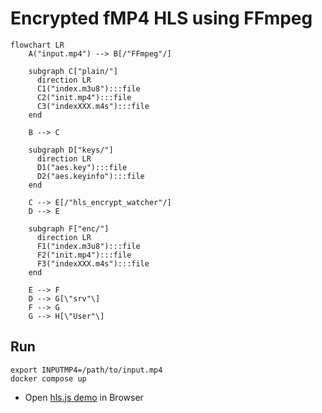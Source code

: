 # Encrypted fMP4 HLS using FFmpeg

```mermaid
flowchart LR
    A("input.mp4") --> B[/"FFmpeg"/]

    subgraph C["plain/"]
      direction LR
      C1("index.m3u8"):::file
      C2("init.mp4"):::file
      C3("indexXXX.m4s"):::file
    end

    B --> C

    subgraph D["keys/"]
      direction LR
      D1("aes.key"):::file
      D2("aes.keyinfo"):::file
    end

    C --> E[/"hls_encrypt_watcher"/]
    D --> E

    subgraph F["enc/"]
      direction LR
      F1("index.m3u8"):::file
      F2("init.mp4"):::file
      F3("indexXXX.m4s"):::file
    end

    E --> F
    D --> G[\"srv"\]
    F --> G
    G --> H[\"User"\]
```

## Run

```
export INPUTMP4=/path/to/input.mp4
docker compose up
```

- Open [hls.js demo](https://hlsjs.video-dev.org/demo/?src=http%3A%2F%2Flocalhost%3A8003%2Findex.m3u8&demoConfig=eyJlbmFibGVTdHJlYW1pbmciOnRydWUsImF1dG9SZWNvdmVyRXJyb3IiOnRydWUsInN0b3BPblN0YWxsIjpmYWxzZSwiZHVtcGZNUDQiOmZhbHNlLCJsZXZlbENhcHBpbmciOi0xLCJsaW1pdE1ldHJpY3MiOi0xfQ==) in Browser
